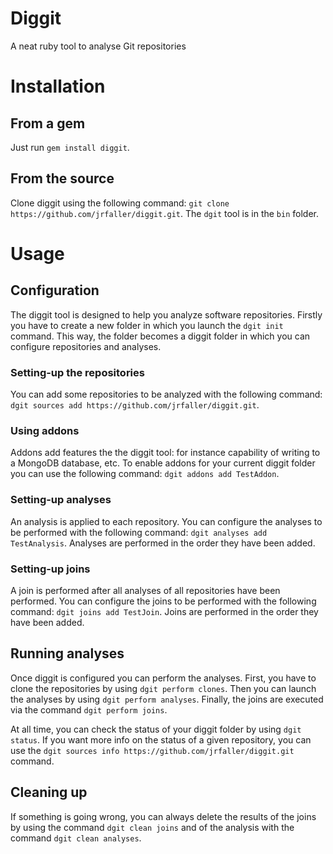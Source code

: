 # Diggit

A neat ruby tool to analyse Git repositories

# Installation

## From a gem

Just run `gem install diggit`.

## From the source

Clone diggit using the following command: `git clone https://github.com/jrfaller/diggit.git`. The `dgit` tool is in the `bin` folder.

# Usage

## Configuration

The diggit tool is designed to help you analyze software repositories. Firstly you have to create a new folder in which you launch the `dgit init` command. This way, the folder becomes a diggit folder in which you can configure repositories and analyses.

### Setting-up the repositories

You can add some repositories to be analyzed with the following command: `dgit sources add https://github.com/jrfaller/diggit.git`.

### Using addons

Addons add features the the diggit tool: for instance capability of writing to a MongoDB database, etc. To enable addons for your current diggit folder you can use the following command: `dgit addons add TestAddon`.

### Setting-up analyses

An analysis is applied to each repository. You can configure the analyses to be performed with the following command: `dgit analyses add TestAnalysis`. Analyses are performed in the order they have been added.

### Setting-up joins

A join is performed after all analyses of all repositories have been performed. You can configure the joins to be performed with the following command: `dgit joins add TestJoin`. Joins are performed in the order they have been added.

## Running analyses

Once diggit is configured you can perform the analyses. First, you have to clone the repositories by using `dgit perform clones`. Then you can launch the analyses by using `dgit perform analyses`. Finally, the joins are executed via the command `dgit perform joins`.

At all time, you can check the status of your diggit folder by using `dgit status`. If you want more info on the status of a given repository, you can use the `dgit sources info https://github.com/jrfaller/diggit.git` command.

## Cleaning up

If something is going wrong, you can always delete the results of the joins by using the command `dgit clean joins` and of the analysis with the command `dgit clean analyses`.
